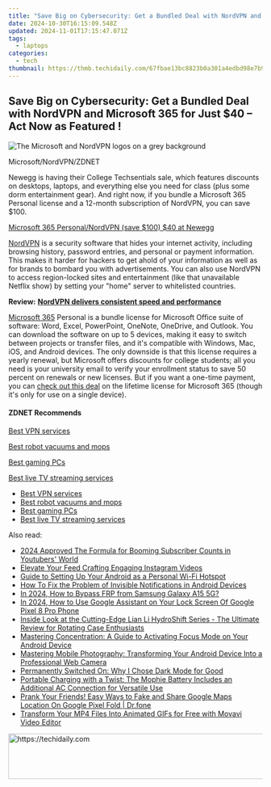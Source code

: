 ```yaml
---
title: "Save Big on Cybersecurity: Get a Bundled Deal with NordVPN and Microsoft 365 for Just $40 – Act Now as Featured !"
date: 2024-10-30T16:15:09.548Z
updated: 2024-11-01T17:15:47.071Z
tags:
  - laptops
categories:
  - tech
thumbnail: https://thmb.techidaily.com/67fbae13bc8823b0a301a4edbd98e7b90a3759ff0f1b1dda3ab1c9790066eccf.jpg
---
```


## Save Big on Cybersecurity: Get a Bundled Deal with NordVPN and Microsoft 365 for Just $40 – Act Now as Featured !

![The Microsoft and NordVPN logos on a grey background](https://www.zdnet.com/a/img/resize/bbab04d805039ca0b1fb2d364ecd3e0946322723/2023/08/17/fcb1a01d-56d3-4806-b16b-dc235b183174/bundle-hero-image.jpg?auto=webp&width=1280)

Microsoft/NordVPN/ZDNET

Newegg is having their College Techsentials sale, which features discounts on desktops, laptops, and everything else you need for class (plus some dorm entertainment gear). And right now, if you bundle a Microsoft 365 Personal license and a 12-month subscription of NordVPN, you can save $100.

[Microsoft 365 Personal/NordVPN (save $100) $40 at Newegg](https://click.linksynergy.com/deeplink?id=IokOf8qagZo&mid=44583&u1=zd-%5F%5FCOM%5FCLICK%5FID%5F%5F-dtp&murl=https%3A%2F%2Fwww.newegg.com%2FProduct%2FComboDealDetails%3FItemList%3DCombo.4555980)

[NordVPN](https://www.zdnet.com/article/nordvpn-review/) is a security software that hides your internet activity, including browsing history, password entries, and personal or payment information. This makes it harder for hackers to get ahold of your information as well as for brands to bombard you with advertisements. You can also use NordVPN to access region-locked sites and entertainment (like that unavailable Netflix show) by setting your "home" server to whitelisted countries. 

**Review:** [**NordVPN delivers consistent speed and performance**](https://www.zdnet.com/article/nordvpn-review/)

[Microsoft 365](https://www.zdnet.com/article/what-is-microsoft-365-formerly-office-365-everything-you-need-to-know/) Personal is a bundle license for Microsoft Office suite of software: Word, Excel, PowerPoint, OneNote, OneDrive, and Outlook. You can download the software on up to 5 devices, making it easy to switch between projects or transfer files, and it's compatible with Windows, Mac, iOS, and Android devices. The only downside is that this license requires a yearly renewal, but Microsoft offers discounts for college students; all you need is your university email to verify your enrollment status to save 50 percent on renewals or new licenses. But if you want a one-time payment, you can [check out this deal](https://www.zdnet.com/article/get-a-lifetime-license-to-microsoft-office-for-pc-or-mac-for-35-right-now/) on the lifetime license for Microsoft 365 (though it's only for use on a single device).

#### **ZDNET** Recommends

[Best VPN services](https://www.zdnet.com/article/best-vpn/ "Best VPN services")

[Best robot vacuums and mops](https://www.zdnet.com/article/best-robot-vacuum-mop/ "Best robot vacuums and mops")

[Best gaming PCs](https://www.zdnet.com/article/best-gaming-pc/ "Best gaming PCs")

[Best live TV streaming services](https://www.zdnet.com/article/best-live-tv-streaming-service/ "Best live TV streaming services")

* [Best VPN services](https://www.zdnet.com/article/best-vpn/ "Best VPN services")
* [Best robot vacuums and mops](https://www.zdnet.com/article/best-robot-vacuum-mop/ "Best robot vacuums and mops")
* [Best gaming PCs](https://www.zdnet.com/article/best-gaming-pc/ "Best gaming PCs")
* [Best live TV streaming services](https://www.zdnet.com/article/best-live-tv-streaming-service/ "Best live TV streaming services")

<ins class="adsbygoogle"
     style="display:block"
     data-ad-format="autorelaxed"
     data-ad-client="ca-pub-7571918770474297"
     data-ad-slot="1223367746"></ins>

<ins class="adsbygoogle"
     style="display:block"
     data-ad-client="ca-pub-7571918770474297"
     data-ad-slot="8358498916"
     data-ad-format="auto"
     data-full-width-responsive="true"></ins>

<span class="atpl-alsoreadstyle">Also read:</span>
<div><ul>
<li><a href="https://some-approaches.techidaily.com/2024-approved-the-formula-for-booming-subscriber-counts-in-youtubers-world/"><u>2024 Approved The Formula for Booming Subscriber Counts in Youtubers' World</u></a></li>
<li><a href="https://instagram-clips.techidaily.com/elevate-your-feed-crafting-engaging-instagram-videos/"><u>Elevate Your Feed Crafting Engaging Instagram Videos</u></a></li>
<li><a href="https://hardware-reviews.techidaily.com/guide-to-setting-up-your-android-as-a-personal-wi-fi-hotspot/"><u>Guide to Setting Up Your Android as a Personal Wi-Fi Hotspot</u></a></li>
<li><a href="https://hardware-reviews.techidaily.com/how-to-fix-the-problem-of-invisible-notifications-in-android-devices/"><u>How To Fix the Problem of Invisible Notifications in Android Devices</u></a></li>
<li><a href="https://android-frp.techidaily.com/in-2024-how-to-bypass-frp-from-samsung-galaxy-a15-5g-by-drfone-android/"><u>In 2024, How to Bypass FRP from Samsung Galaxy A15 5G?</u></a></li>
<li><a href="https://unlock-android.techidaily.com/in-2024-how-to-use-google-assistant-on-your-lock-screen-of-google-pixel-8-pro-phone-by-drfone-android/"><u>In 2024, How to Use Google Assistant on Your Lock Screen Of Google Pixel 8 Pro Phone</u></a></li>
<li><a href="https://hardware-tips.techidaily.com/inside-look-at-the-cutting-edge-lian-li-hydroshift-series-the-ultimate-review-for-rotating-case-enthusiasts/"><u>Inside Look at the Cutting-Edge Lian Li HydroShift Series - The Ultimate Review for Rotating Case Enthusiasts</u></a></li>
<li><a href="https://hardware-reviews.techidaily.com/mastering-concentration-a-guide-to-activating-focus-mode-on-your-android-device/"><u>Mastering Concentration: A Guide to Activating Focus Mode on Your Android Device</u></a></li>
<li><a href="https://hardware-reviews.techidaily.com/mastering-mobile-photography-transforming-your-android-device-into-a-professional-web-camera/"><u>Mastering Mobile Photography: Transforming Your Android Device Into a Professional Web Camera</u></a></li>
<li><a href="https://hardware-reviews.techidaily.com/permanently-switched-on-why-i-chose-dark-mode-for-good/"><u>Permanently Switched On: Why I Chose Dark Mode for Good</u></a></li>
<li><a href="https://hardware-reviews.techidaily.com/portable-charging-with-a-twist-the-mophie-battery-includes-an-additional-ac-connection-for-versatile-use/"><u>Portable Charging with a Twist: The Mophie Battery Includes an Additional AC Connection for Versatile Use</u></a></li>
<li><a href="https://fake-location.techidaily.com/prank-your-friends-easy-ways-to-fake-and-share-google-maps-location-on-google-pixel-fold-drfone-by-drfone-virtual-android/"><u>Prank Your Friends! Easy Ways to Fake and Share Google Maps Location On Google Pixel Fold | Dr.fone</u></a></li>
<li><a href="https://blog-min.techidaily.com/transform-your-mp4-files-into-animated-gifs-for-free-with-movavi-video-editor/"><u>Transform Your MP4 Files Into Animated GIFs for Free with Movavi Video Editor</u></a></li>
</ul></div>

<!-- affiliate ads begin -->
<a href="https://aligracehair.sjv.io/c/5597632/1948954/19272" target="_top" id="1948954">
  <img src="//a.impactradius-go.com/display-ad/19272-1948954" border="0" alt="https://techidaily.com" width="728" height="90"/>
</a>
<img height="0" width="0" src="https://aligracehair.sjv.io/i/5597632/1948954/19272" style="position:absolute;visibility:hidden;" border="0" />
<!-- affiliate ads end -->

